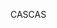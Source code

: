 <span data-ttu-id="8d802-101">CAS</span><span class="sxs-lookup"><span data-stu-id="8d802-101">CAS</span></span>